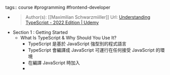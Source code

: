 tags:: course #programming #frontend-developer

- >Author(s): [[Maximilian Schwarzmiiller]]
  Url: [Understanding TypeScript - 2022 Edition | Udemy](https://www.udemy.com/course/understanding-typescript/learn/lecture/17751414)
- Section 1 : Getting Started
	- What Is TypeScript & Why Should You Use It?
		- TypeScript  是基於 JavaScript 強型別的程式語言
		- TypeScript  會編譯成 JavaScript 可運行在任何接受 JavaScript 的環境
		- 在編譯 JavaScript 時加入
		-